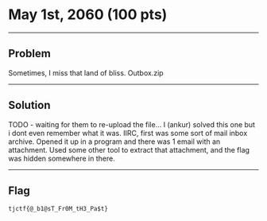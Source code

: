 # May 1st, 2060 (100 pts)

---

## Problem
Sometimes, I miss that land of bliss.
Outbox.zip

---

## Solution
TODO - waiting for them to re-upload the file... I (ankur) solved this one but i dont even remember what it was. IIRC, first was some sort of mail inbox archive. Opened it up in a program and there was 1 email with an attachment. Used some other tool to extract that attachment, and the flag was hidden somewhere in there.

---

## Flag
`tjctf{@_b1@sT_Fr0M_tH3_Pa$t}`